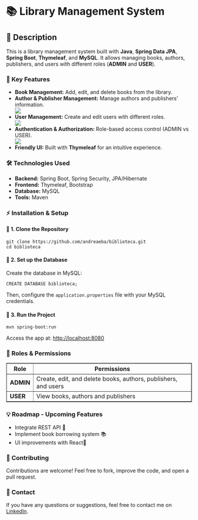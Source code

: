 <h1>📚 Library Management System</h1>


<h2>📖 Description</h2>
    <p>This is a library management system built with <strong>Java</strong>, <strong>Spring Data JPA</strong>, <strong>Spring Boot</strong>, <strong>Thymeleaf</strong>, and <strong>MySQL</strong>. It allows managing books, authors, publishers, and users with different roles (<strong>ADMIN</strong> and <strong>USER</strong>).</p>

<h3>🚀 Key Features</h3>
    <ul>
        <li><strong>Book Management:</strong> Add, edit, and delete books from the library.</li>
        <li><strong>Author & Publisher Management:</strong> Manage authors and publishers' information.</li>
        <img src="https://github.com/user-attachments/assets/386436ee-bbb8-49b0-abaa-56baafdee7a0"/>
        <li><strong>User Management:</strong> Create and edit users with different roles.</li>
        <img src="https://github.com/user-attachments/assets/b2beee9c-713c-4ec1-946a-eb6bc89a0f2a"/>
        <li><strong>Authentication & Authorization:</strong> Role-based access control (ADMIN vs USER).</li>
        <img src="https://github.com/user-attachments/assets/7bb47446-d49e-4d98-86c0-e81ef59abdc2"/>
        <li><strong>Friendly UI:</strong> Built with <strong>Thymeleaf</strong> for an intuitive experience.</li>
    </ul>

 <h3>🛠️ Technologies Used</h3>
    <ul>
        <li><strong>Backend:</strong> Spring Boot, Spring Security, JPA/Hibernate</li>
        <li><strong>Frontend:</strong> Thymeleaf, Bootstrap</li>
        <li><strong>Database:</strong> MySQL</li>
        <li><strong>Tools:</strong> Maven</li>
    </ul>

 <h3>⚡ Installation & Setup</h3>
    <h4>🔹 1. Clone the Repository</h4>
    <pre><code>git clone https://github.com/andreaeba/biblioteca.git
cd biblioteca</code></pre>

<h4>🔹 2. Set up the Database</h4>
    <p>Create the database in MySQL:</p>
    <pre><code>CREATE DATABASE biblioteca;</code></pre>
    <p>Then, configure the <code>application.properties</code> file with your MySQL credentials.</p>

<h4>🔹 3. Run the Project</h4>
    <pre><code>mvn spring-boot:run</code></pre>
    <p>Access the app at: <a href="http://localhost:8080">http://localhost:8080</a></p>


<h3>👥 Roles & Permissions</h3>
    <table border="1">
        <thead>
            <tr>
                <th>Role</th>
                <th>Permissions</th>
            </tr>
        </thead>
        <tbody>
            <tr>
                <td><strong>ADMIN</strong></td>
                <td>Create, edit, and delete books, authors, publishers, and users</td>
            </tr>
            <tr>
                <td><strong>USER</strong></td>
                <td>View books, authors and publishers</td>
            </tr>
        </tbody>
    </table>

<h3>💡 Roadmap - Upcoming Features</h3>
    <ul>
        <li>Integrate REST API 📡</li>
        <li>Implement book borrowing system 📚</li>
        <li>UI improvements with React🎨</li>
    </ul>

<h3>🤝 Contributing</h3>
    <p>Contributions are welcome! Feel free to fork, improve the code, and open a pull request.</p>

<h3>📩 Contact</h3>
    <p>If you have any questions or suggestions, feel free to contact me on <a href="https://www.linkedin.com/in/andrea-bermudez-alvarez/" target="_blank">LinkedIn</a>.</p>
